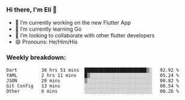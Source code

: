 ### Hi there, I'm Eli 👋
- 🔭 I’m currently working on the new Flutter App
- 🌱 I’m currently learning Go
- 🦄 I’m looking to collaborate with other flutter developers
- 😄 Pronouns: He/Him/His

### Weekly breakdown:
<!--START_SECTION:waka-->
```text
Dart         38 hrs 51 mins  ███████████████████████▒░   92.92 % 
YAML         2 hrs 11 mins   █▒░░░░░░░░░░░░░░░░░░░░░░░   05.24 % 
JSON         20 mins         ▒░░░░░░░░░░░░░░░░░░░░░░░░   00.82 % 
Git Config   13 mins         ░░░░░░░░░░░░░░░░░░░░░░░░░   00.54 % 
Other        6 mins          ░░░░░░░░░░░░░░░░░░░░░░░░░   00.26 % 
```
<!--END_SECTION:waka-->
